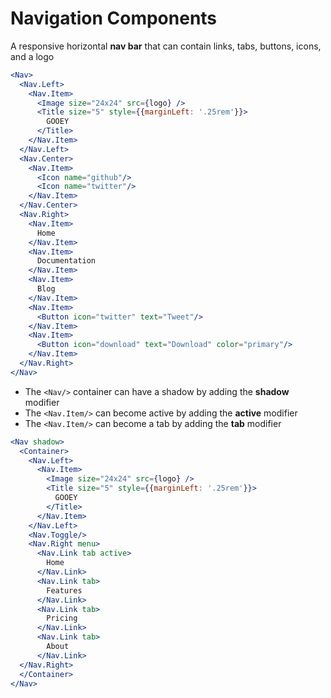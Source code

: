 # Navigation Components
A responsive horizontal **nav bar** that can contain links, tabs, buttons, icons, and a logo

```jsx
<Nav>
  <Nav.Left>
    <Nav.Item>
      <Image size="24x24" src={logo} />
      <Title size="5" style={{marginLeft: '.25rem'}}>
        GOOEY
      </Title>
    </Nav.Item>
  </Nav.Left>
  <Nav.Center>
    <Nav.Item>
      <Icon name="github"/>
      <Icon name="twitter"/>
    </Nav.Item>
  </Nav.Center>
  <Nav.Right>
    <Nav.Item>
      Home
    </Nav.Item>
    <Nav.Item>
      Documentation
    </Nav.Item>
    <Nav.Item>
      Blog
    </Nav.Item>
    <Nav.Item>
      <Button icon="twitter" text="Tweet"/>
    </Nav.Item>
    <Nav.Item>
      <Button icon="download" text="Download" color="primary"/>
    </Nav.Item>
  </Nav.Right>
</Nav>
```

* The `<Nav/>` container can have a shadow by adding the **shadow** modifier
* The `<Nav.Item/>` can become active by adding the **active** modifier
* The `<Nav.Item/>` can become a tab by adding the **tab** modifier

```jsx
<Nav shadow>
  <Container>
    <Nav.Left>
      <Nav.Item>
        <Image size="24x24" src={logo} />
        <Title size="5" style={{marginLeft: '.25rem'}}>
          GOOEY
        </Title>
      </Nav.Item>
    </Nav.Left>
    <Nav.Toggle/>
    <Nav.Right menu>
      <Nav.Link tab active>
        Home
      </Nav.Link>
      <Nav.Link tab>
        Features
      </Nav.Link>
      <Nav.Link tab>
        Pricing
      </Nav.Link>
      <Nav.Link tab>
        About
      </Nav.Link>
  </Nav.Right>
  </Container>
</Nav>
```
